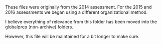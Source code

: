 These files were originally from the 2014 assessment.  For the 2015 and 2016 assessments we began using a different organizational method.  

I believe everything of relevance from this folder has been moved into the globalprep (non-archive) folders.

However, this file will be maintained for a bit longer to make sure.